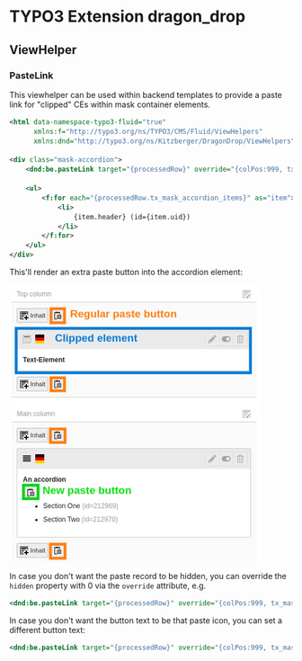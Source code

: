 # TYPO3 Extension dragon_drop

## ViewHelper

### PasteLink

This viewhelper can be used within backend templates to provide a paste link for "clipped" CEs within mask container elements.

```xml
<html data-namespace-typo3-fluid="true"
      xmlns:f="http://typo3.org/ns/TYPO3/CMS/Fluid/ViewHelpers"
      xmlns:dnd="http://typo3.org/ns/Kitzberger/DragonDrop/ViewHelpers">

<div class="mask-accordion">
    <dnd:be.pasteLink target="{processedRow}" override="{colPos:999, tx_mask_accordion_items_parent: processedRow.uid}" />

    <ul>
        <f:for each="{processedRow.tx_mask_accordion_items}" as="item">
            <li>
                {item.header} (id={item.uid})
            </li>
        </f:for>
    </ul>
</div>
```

This'll render an extra paste button into the accordion element:

![page module](Documentation/Images/page-module.png)

In case you don't want the paste record to be hidden, you can override the `hidden` property with 0 via the `override` attribute, e.g.

```xml
<dnd:be.pasteLink target="{processedRow}" override="{colPos:999, tx_mask_accordion_items_parent: processedRow.uid, hidden:0}" />
```

In case you don't want the button text to be that paste icon, you can set a different button text:

```xml
<dnd:be.pasteLink target="{processedRow}" override="{colPos:999, tx_mask_accordion_items_parent: processedRow.uid, hidden:0}">Paste here</dnd:be.pasteLink>
```
